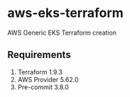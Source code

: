 # aws-eks-terraform
AWS Generic EKS Terraform creation


## Requirements
1. Terraform 1.9.3
2. AWS Provider 5.62.0
3. Pre-commit 3.8.0